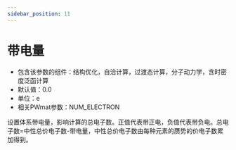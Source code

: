 ```yaml
---
sidebar_position: 11
---
```


# 带电量

- 包含该参数的组件：结构优化，自洽计算，过渡态计算，分子动力学，含时密度泛函计算
- 默认值：0.0
- 单位：e
- 相关PWmat参数：NUM_ELECTRON

设置体系带电量，影响计算的总电子数。正值代表带正电，负值代表带负电。总电子数=中性总价电子数-带电量，中性总价电子数由每种元素的赝势的价电子数累加得到。